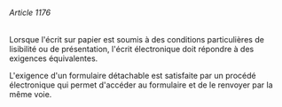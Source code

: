 ###### Article 1176

Lorsque l'écrit sur papier est soumis à des conditions particulières de lisibilité ou de présentation, l'écrit électronique doit répondre à des exigences équivalentes.

L'exigence d'un formulaire détachable est satisfaite par un procédé électronique qui permet d'accéder au formulaire et de le renvoyer par la même voie.


